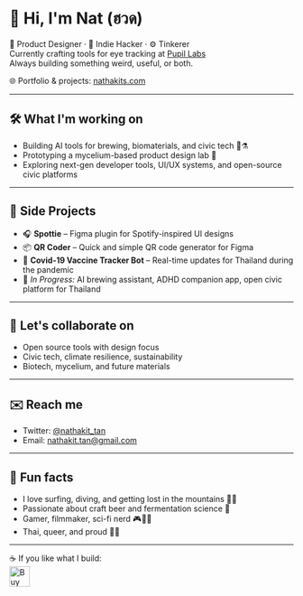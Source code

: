 # 👋 Hi, I'm Nat (ฮวด)

🎨 Product Designer · 🌱 Indie Hacker · ⚙️ Tinkerer  
Currently crafting tools for eye tracking at [Pupil Labs](https://pupil-labs.com)  
Always building something weird, useful, or both.

🌐 Portfolio & projects: [nathakits.com](https://nathakits.com)

---

## 🛠️ What I'm working on
- Building AI tools for brewing, biomaterials, and civic tech 🌿⚗️
- Prototyping a mycelium-based product design lab 🧫
- Exploring next-gen developer tools, UI/UX systems, and open-source civic platforms

---

## 🧪 Side Projects
- 🎧 **Spottie** – Figma plugin for Spotify-inspired UI designs  
- 📦 **QR Coder** – Quick and simple QR code generator for Figma  
- 💉 **Covid-19 Vaccine Tracker Bot** – Real-time updates for Thailand during the pandemic  
- 🧠 *In Progress:* AI brewing assistant, ADHD companion app, open civic platform for Thailand

---

## 🤝 Let's collaborate on
- Open source tools with design focus
- Civic tech, climate resilience, sustainability
- Biotech, mycelium, and future materials

---

## ✉️ Reach me
- Twitter: [@nathakit_tan](https://twitter.com/nathakit_tan)  
- Email: [nathakit.tan@gmail.com](mailto:nathakit.tan@gmail.com)

---

## 🎲 Fun facts
- I love surfing, diving, and getting lost in the mountains 🏄‍♂️  
- Passionate about craft beer and fermentation science 🍺  
- Gamer, filmmaker, sci-fi nerd 🎮🎥🌌  
- Thai, queer, and proud 🏳️‍🌈

---

☕ If you like what I build:  
<a href='https://ko-fi.com/J3J03QZC1' target='_blank'>
  <img height='36' style='border:0px;height:36px;' src='https://cdn.ko-fi.com/cdn/kofi2.png?v=2' border='0' alt='Buy Me a Coffee at ko-fi.com' />
</a>



<!--
**nathakits/nathakits** is a ✨ _special_ ✨ repository because its `README.md` (this file) appears on your GitHub profile.

Here are some ideas to get you started:

- 🔭 I’m currently working on ...
- 🌱 I’m currently learning ...
- 👯 I’m looking to collaborate on ...
- 🤔 I’m looking for help with ...
- 💬 Ask me about ...
- 📫 How to reach me: ...
- 😄 Pronouns: ...
- ⚡ Fun fact: ...
-->

<!-- Hello friend, I'm Eriol Fox! my pronouns are they/them 🦊
Find my website portfolio of design work here: https://erioldoesdesign.com/

Buy Me a Coffee at ko-fi.com

🤔 I’m currently...
Working as a UX and Product Designer at Open Food Network
Helping keep the community going at Open Source Design
Also helping the community grow at Open IDEO London chapter
Starting a PhD in Computer Science at Newcastle univeristy with support from Northern Bridge fund looking at how designers participate in humanitarian open source software projects. See the open research in the github repo.
Participating in Human Rights Centred Design Community
Part of Sustaining Design & UX working group
Part of the design team at Mutualaid.world
Speaking at Various tech and design conferences
Mentoring two(+) early career designers!
🗝️ I was part of...
Design team at Ushahidi
Open Source Designer at Foss Responders
Decor and game jam co-ordinator at Bristol Pride
📚 I’m learning...
Better collaboration with dev + design
FE coding skills
Service design in the digital space
Food systems and logistics
History and community of OSS
🐝 I’m looking people to collaborate with me on...
A OSS designer focus project called Open Design which started at Ushahidi
OSS projects that want to grow their design maturity
A mentoring partnership or co-op in OSS design for early career designers
🆘 I’m looking for help with...
A mentoring partnership or co-op in OSS design for early career designers
Learning FE development (so I can contribute to OSS more from code perspectives)
Support in helping with various designer communities
📟 Ask me about...
Speaking at events and conferences on the following topics:

Designing for humanitarian tech, tech for good and NGO’s
Open Source Design, Design in the OSS space and Design documentation
UX design
In-house design teams
Diversity in design
Designing experiences for the terminally ill and their carers
📫 How to reach me...
On twitter @erioldoesdesign
On email erioldoesdesign@gmail.com
My website erioldoesdesign.com
Fun facts...
I grew up in a pub but I don't drink! 🍻
I love video games and its one of my only 'vices'. I literally sunk 2 weeks of gameplay into my first FF7 run 🎮
I'm low key a practicing witch but haven't found a coven yet 🧹
I like boats ⛵
-->
